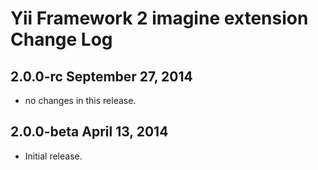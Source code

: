 Yii Framework 2 imagine extension Change Log
================================================

2.0.0-rc September 27, 2014
---------------------------

- no changes in this release.


2.0.0-beta April 13, 2014
-------------------------

- Initial release.
